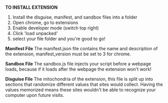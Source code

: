**TO INSTALL EXTENSION**
1. Install the disguise, manifest, and sandbox files into a folder
2. Open chrome, go to extensions
3. Enable developer mode (switch top right)
4. Click 'load unpacked'
5. select your file folder and you're good to go!

**Manifest File**
The manifest.json file contains the name and description of the extension, manifest_version must be set to 3 for chrome.

**Sandbox File**
The sandbox.js file injects your script before a webpage loads, because if it loads after the webpage the extension won't work!

**Disguise File**
The mitochondria of the extension, this file is split up into sections that randomize different values that sites would collect. Having the values memorized means these sites wouldn't be able to recognize your computer upon future visits.